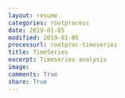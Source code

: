 ```yaml
---
layout: resume
categories: rootprocess
date: 2019-01-05
modified: 2019-01-05
processurl: rootproc-timeseries
title: TimeSeries
excerpt: Timeseries analysis
image: 
comments: True
share: True
---
```

